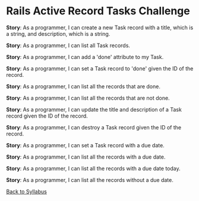 # Rails Active Record Tasks Challenge


**Story**: As a programmer, I can create a new Task record with a title, which is a string, and description, which is a string.

**Story**: As a programmer, I can list all Task records.

**Story**: As a programmer, I can add a 'done' attribute to my Task.

**Story**: As a programmer, I can set a Task record to 'done' given the ID of the record.

**Story**: As a programmer, I can list all the records that are done.

**Story**: As a programmer, I can list all the records that are not done.

**Story**: As a programmer, I can update the title and description of a Task record given the ID of the record.

**Story**: As a programmer, I can destroy a Task record given the ID of the record.

**Story**: As a programmer, I can set a Task record with a due date.

**Story**: As a programmer, I can list all the records with a due date.

**Story**: As a programmer, I can list all the records with a due date today.

**Story**: As a programmer, I can list all the records without a due date.

[Back to Syllabus](../README.md)
